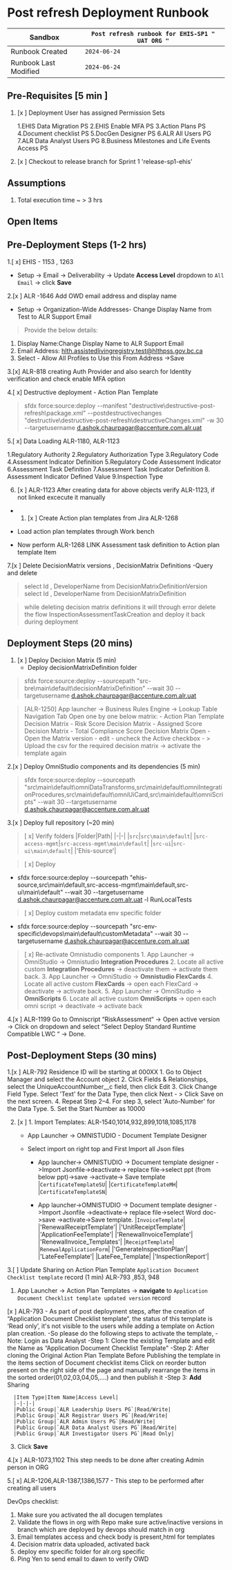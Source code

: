 # Post refresh Deployment Runbook
 
|Sandbox|`Post refresh runbook for EHIS-SP1 " UAT ORG "`|
|-|-|
|Runbook Created|`2024-06-24`|
|Runbook Last Modified|`2024-06-24`|
 
## Pre-Requisites [5 min ]
 
1. [x ] Deployment User has assigned Permission Sets
 
   1.EHIS Data Migration PS
   2.EHIS Enable MFA PS
   3.Action Plans PS
   4.Document checklist PS
   5.DocGen Designer PS
   6.ALR All Users PG
   7.ALR Data Analyst Users PG
   8.Business Milestones and Life Events Access PS
 
2. [x ] Checkout to release branch for Sprint 1 'release-sp1-ehis'
 
## Assumptions
 
1. Total execution time ~ > 3 hrs
 
## Open Items
 
## Pre-Deployment Steps (1-2 hrs)
 
1.[ x] EHIS - 1153 , 1263
 
- Setup -> Email -> Deliverability -> Update **Access Level** dropdown to `All Email` -> click **Save**
 
2.[x ] ALR -1646 Add OWD email address and display name
 
- Setup -> Organization-Wide Addresses- Change Display Name from Test to ALR Support Email
> Provide the below details:
   1. Display Name:Change Display Name to ALR Support Email
   2. Email Address: hlth.assistedlivingregistry.test@hlthpss.gov.bc.ca
   3. Select - Allow All Profiles to Use this From Address ->Save
 
3.[x] ALR-818 creating Auth Provider and also search for Identity verification and check enable MFA option
 
4.[ x] Destructive deployment -
  Action Plan Template
 
> sfdx force:source:deploy --manifest "destructive\destructive-post-refresh\package.xml" --postdestructivechanges "destructive\destructive-post-refresh\destructiveChanges.xml" -w 30 --targetusername  d.ashok.chaurpagar@accenture.com.alr.uat
 
5.[ x] Data Loading ALR-1180, ALR-1123
 
1.Regulatory Authority
2.Regulatory Authorization Type
3.Regulatory Code
4.Assessment Indicator Definition
5.Regulatory Code Assessment Indicator
6.Assessment Task Definition
7.Assessment Task Indicator Definition
8. Assessment Indicator Defined Value
9.Inspection Type
 
 
6. [x ] ALR-1123 After creating data for above objects verify ALR-1123, if not linked excecute it manually  
 
- 1. [x ] Create Action plan templates from Jira ALR-1268
 
- Load action plan templates through Work bench 
- Now perform ALR-1268 LINK Assessment task definition to Action plan template Item
 
7.[x ] Delete DecisionMatrix versions , DecisionMatrix Definitions
   -Query and delete
> select Id , DeveloperName from DecisionMatrixDefinitionVersion 
> select Id , DeveloperName from DecisionMatrixDefinition
 
> while deleting decision matrix definitions it will through error
delete the flow
> InspectionAssessmentTaskCreation and deploy it back during deployment
 
## Deployment Steps (20 mins)
 
1. [x ] Deploy Decision Matrix (5 min)
   - Deploy decisionMatrixDefinition folder
> sfdx force:source:deploy --sourcepath "src-bre\main\default\decisionMatrixDefinition" --wait 30 --targetusername d.ashok.chaurpagar@accenture.com.alr.uat
 
> [ALR-1250] App launcher → Business Rules Engine → Lookup Table Navigation Tab
> Open one by one below matrix:
      - Action Plan Template Decision Matrix
      - Risk Score Decision Matrix
      - Assigned Score Decision Matrix
      - Total Compliance Score Decision Matrix
> Open - Open the Matrix version - edit - uncheck the Active checkbox - >  Upload the csv for the required decision matrix -> activate the template again
 
2.[x ] Deploy OmniStudio components and its dependencies (5 min)
> sfdx force:source:deploy --sourcepath "src\main\default\omniDataTransforms,src\main\default\omniIntegrationProcedures,src\main\default\omniUiCard,src\main\default\omniScripts" --wait 30 --targetusername d.ashok.chaurpagar@accenture.com.alr.uat
 
3.[x ]  Deploy full repository (~20 min)
 
> [ x] Verify folders
      |Folder|Path|
      |-|-|
      |`src`|`src\main\default`|
      |`src-access-mgmt`|`src-access-mgmt\main\default`|
      |`src-ui`|`src-ui\main\default`|
      |'Ehis-source'|
 
> [ x] Deploy
 
- sfdx force:source:deploy --sourcepath "ehis-source,src\main\default,src-access-mgmt\main\default,src-ui\main\default" --wait 30 --targetusername d.ashok.chaurpagar@accenture.com.alr.uat -l RunLocalTests
 
> [ x] Deploy custom metadata env specific folder
 
- sfdx force:source:deploy --sourcepath 
"src-env-specific\devops\main\default\customMetadata" --wait 30 --targetusername d.ashok.chaurpagar@accenture.com.alr.uat
 
>[ x] Re-activate Omnistudio components
      1. App Launcher -> OmniStudio -> Omnistudio **Integration Procedures**
      2. Locate all active custom **Integration Procedures** -> deactivate them -> activate them back.
      3. App Launcher -> OmniStudio -> **Omnistudio FlexCards**
      4. Locate all active custom **FlexCards** -> open each FlexCard -> deactivate -> activate back.
      5. App Launcher -> OmniStudio -> **OmniScripts**
      6. Locate all active custom **OmniScripts** -> open each omni script -> deactivate -> activate back
 
4.[x ] ALR-1199 Go to Omniscript “RiskAssessment“ → Open active version → Click on dropdown and select “Select Deploy Standard Runtime Compatible LWC “ → Done.
 
## Post-Deployment Steps (30 mins)
 
1.[x ] ALR-792 Residence ID will be starting at 000XX
    1. Go to Object Manager and select the Account object
    2. Click Fields & Relationships, select the UniqueAccountNumber__c field, then click Edit
    3. Click Change Field Type. Select 'Text' for the Data Type, then click Next - > Click Save on the next screen.
    4. Repeat Step 2–4. For step 3, select 'Auto-Number' for the Data Type.
    5. Set the Start Number as 10000
 
2. [x ] 1. Import Templates: ALR-1540,1014,932,899,1018,1085,1178
      - App Launcher -> OMNISTUDIO - Document Template Designer
      - Select import on right top and First Import all Json files
 
         - App launcher-> OMNISTUDIO -> Document template designer ->Import Jsonfile->deactivate-> replace file->select ppt (from below ppt)->save ->activate-> Save template 
         |`CertificateTemplateSU`|
         |`CertificateTemplateMH`|
         |`CertificateTemplateSN`|
 
         - App launcher->OMNISTUDIO -> Document template designer ->Import Jsonfile ->deactivate-> replace file->select Word doc->save ->activate->Save template.
         |`InvoiceTemplate`|
         |'RenewalReceiptTemplate'|
         |'UnitReceiptTemplate'|
         |'ApplicationFeeTemplate'|
         |'RenewalInvoiceTemplate'|
         |'RenewalInvoice_Templates'|
         |`ReceiptTemplate`|
         |`RenewalApplicationForm`|
         |'GenerateInspectionPlan'|
         |'LateFeeTemplate'|
         |LateFee_Template|
         |'InspectionReport'|
 
3.[ ] Update Sharing on Action Plan Template `Application Document Checklist template` record (1 min) ALR-793 ,853, 948
 
   1. App Launcher -> Action Plan Templates -> **navigate** to `Application Document Checklist template updated version` record
 
   [x ] ALR-793 - As part of post deployment steps, after the creation of “Application Document Checklist template“, the status of this template is ‘Read only’, it's not visible to the users while adding a template on Action plan creation.
   -So please do the following steps to activate the template, 
   -Note: Login as Data Analyst
   -Step 1: Clone the existing Template and edit the Name as  “Application Document Checklist Template" 
   -Step 2: After cloning the Original Action Plan Template
   Before Publishing the template in the items section of Document checklist items
   Click on reorder button present on the right side of the page and manually rearrange the items in the sorted order(01,02,03,04,05,….) and then publish it 
   -Step 3: **Add** Sharing
 
      |Item Type|Item Name|Access Level|
      |-|-|-|
      |Public Group|`ALR Leadership Users PG`|Read/Write|
      |Public Group|`ALR Registrar Users PG`|Read/Write|
      |Public Group|`ALR Admin Users PG`|Read/Write|
      |Public Group|`ALR Data Analyst Users PG`|Read/Write|
      |Public Group|`ALR Investigator Users PG`|Read Only|
 
   3. Click **Save**
 
 
4.[x ] ALR-1073,1102 This step needs to be done after creating Admin person in ORG
 
5.[ x] ALR-1206,ALR-1387,1386,1577 - This step to be performed after creating all users
 
DevOps checklist:
 
1. Make sure you activated the all docugen templates 
2. Validate the flows in org with Repo make sure active/inactive versions in branch which are deployed by devops should match in org
3. Email templates access and check body is present,html for templates 
4. Decision matrix data uploaded, activated back
5. deploy env specific folder for alr.org specific 
6. Ping Yen to send email to dawn to verify OWD